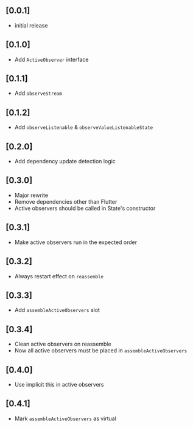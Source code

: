 ## [0.0.1]

* initial release

## [0.1.0]

* Add `ActiveObserver` interface

## [0.1.1]

* Add `observeStream` 

## [0.1.2]

* Add `observeListenable` & `observeValueListenableState`

## [0.2.0]

* Add dependency update detection logic

## [0.3.0]

* Major rewrite
* Remove dependencies other than Flutter
* Active observers should be called in State's constructor

## [0.3.1]

* Make active observers run in the expected order

## [0.3.2]

* Always restart effect on `reassemble`

## [0.3.3]

* Add `assembleActiveObservers` slot

## [0.3.4]

* Clean active observers on reassemble
* Now all active observers must be placed in `assembleActiveObservers`

## [0.4.0]

* Use implicit this in active observers

## [0.4.1]

* Mark `assembleActiveObservers` as virtual